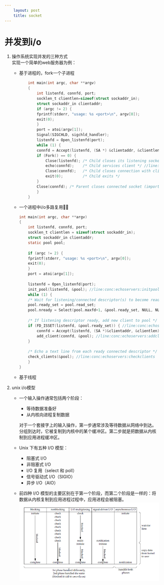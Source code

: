 ```yaml
---
    layout: post
    title: socket
---
```


# 并发到i/o

1. 操作系统实现并发的三种方式  
    实现一个简单的web服务器为例：
    - 基于进程的，fork一个子进程  
        ``` c
            int main(int argc, char **argv) 
            {
                int listenfd, connfd, port;
                socklen_t clientlen=sizeof(struct sockaddr_in);
                struct sockaddr_in clientaddr;
                if (argc != 2) {
	            fprintf(stderr, "usage: %s <port>\n", argv[0]);
	            exit(0);
                }
                port = atoi(argv[1]);
                Signal(SIGCHLD, sigchld_handler);
                listenfd = Open_listenfd(port);
                while (1) {
	            connfd = Accept(listenfd, (SA *) &clientaddr, &clientlen);
	            if (Fork() == 0) { 
	                Close(listenfd); /* Child closes its listening socket */
	                echo(connfd);    /* Child services client */ //line:conc:echoserverp:echofun
	                Close(connfd);   /* Child closes connection with client */ //line:conc:echoserverp:childclose
	                exit(0);         /* Child exits */
	            }
	            Close(connfd); /* Parent closes connected socket (important!) */ //line:conc:echoserverp:parentclose
                }
            }

        ```

    
    - 一个进程中i/o多路复用  

        ```c
        int main(int argc, char **argv)
        {
            int listenfd, connfd, port; 
            socklen_t clientlen = sizeof(struct sockaddr_in);
            struct sockaddr_in clientaddr;
            static pool pool; 
        
            if (argc != 2) {
	        fprintf(stderr, "usage: %s <port>\n", argv[0]);
	        exit(0);
            }
            port = atoi(argv[1]);
        
            listenfd = Open_listenfd(port);
            init_pool(listenfd, &pool); //line:conc:echoservers:initpool
            while (1) {
	        /* Wait for listening/connected descriptor(s) to become ready */
	        pool.ready_set = pool.read_set;
	        pool.nready = Select(pool.maxfd+1, &pool.ready_set, NULL, NULL, NULL);
        
	        /* If listening descriptor ready, add new client to pool */
	        if (FD_ISSET(listenfd, &pool.ready_set)) { //line:conc:echoservers:listenfdready
	            connfd = Accept(listenfd, (SA *)&clientaddr, &clientlen); //line:conc:echoservers:accept
	            add_client(connfd, &pool); //line:conc:echoservers:addclient
	        }
        
	        /* Echo a text line from each ready connected descriptor */ 
	        check_clients(&pool); //line:conc:echoservers:checkclients
            }
        }

        
        ```
    - 基于线程

2. unix i/o模型


    - 一个输入操作通常包括两个阶段：

        * 等待数据准备好
        * 从内核向进程复制数据  

        对于一个套接字上的输入操作，第一步通常涉及等待数据从网络中到达。    分组到达时，它被复制到内核中的某个缓冲区。第二步就是把数据从内核    制到应用进程缓冲区。

    - Unix 下有五种 I/O 模型：
       * 阻塞式 I/O
       * 非阻塞式 I/O
       * I/O 复用（select 和 poll）
       * 信号驱动式 I/O（SIGIO）
       * 异步 I/O（AIO）

    - 前四种 I/O 模型的主要区别在于第一个阶段，而第二个阶段是一样的：将数据从内核复制到应用进程过程中，应用进程会被阻塞。
    ![i/o](/images/unix_i:o.png)


